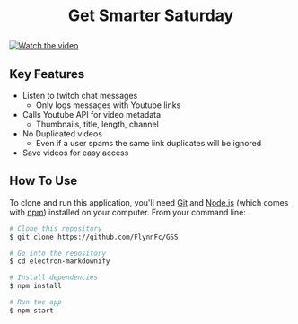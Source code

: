 
<h1 align="center">

 Get Smarter Saturday
  <br>
</h1>

[![Watch the video](https://user-images.githubusercontent.com/88561679/206230821-64b1d2cf-ba66-4025-9706-ccb63ec7e05e.png)](https://youtu.be/h7uj5veY3YY)



## Key Features

* Listen to twitch chat messages
  - Only logs messages with Youtube links
* Calls Youtube API for video metadata
  - Thumbnails, title, length, channel
* No Duplicated videos
  - Even if a user spams the same link duplicates will be ignored
* Save videos for easy access
  

## How To Use

To clone and run this application, you'll need [Git](https://git-scm.com) and [Node.js](https://nodejs.org/en/download/) (which comes with [npm](http://npmjs.com)) installed on your computer. From your command line:

```bash
# Clone this repository
$ git clone https://github.com/FlynnFc/GSS

# Go into the repository
$ cd electron-markdownify

# Install dependencies
$ npm install

# Run the app
$ npm start
```
